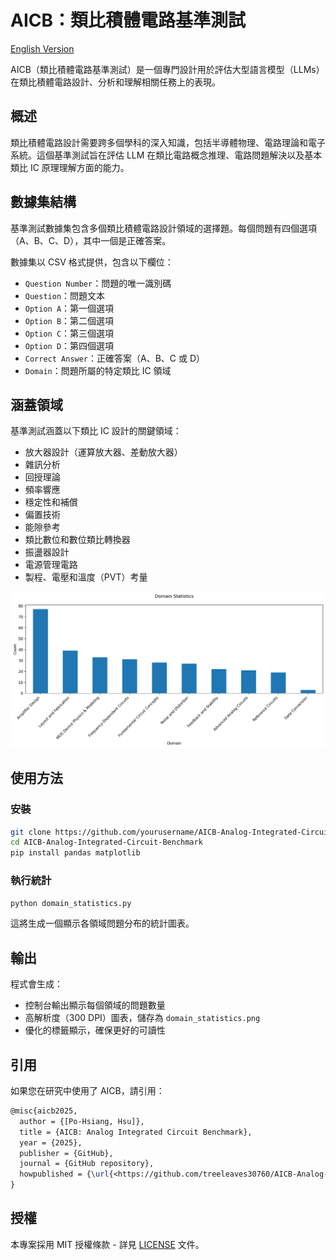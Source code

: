 # AICB：類比積體電路基準測試

[English Version](README.md)

AICB（類比積體電路基準測試）是一個專門設計用於評估大型語言模型（LLMs）在類比積體電路設計、分析和理解相關任務上的表現。

## 概述

類比積體電路設計需要跨多個學科的深入知識，包括半導體物理、電路理論和電子系統。這個基準測試旨在評估 LLM 在類比電路概念推理、電路問題解決以及基本類比 IC 原理理解方面的能力。

## 數據集結構

基準測試數據集包含多個類比積體電路設計領域的選擇題。每個問題有四個選項（A、B、C、D），其中一個是正確答案。

數據集以 CSV 格式提供，包含以下欄位：

- `Question Number`：問題的唯一識別碼
- `Question`：問題文本
- `Option A`：第一個選項
- `Option B`：第二個選項
- `Option C`：第三個選項
- `Option D`：第四個選項
- `Correct Answer`：正確答案（A、B、C 或 D）
- `Domain`：問題所屬的特定類比 IC 領域

## 涵蓋領域

基準測試涵蓋以下類比 IC 設計的關鍵領域：

- 放大器設計（運算放大器、差動放大器）
- 雜訊分析
- 回授理論
- 頻率響應
- 穩定性和補償
- 偏置技術
- 能隙參考
- 類比數位和數位類比轉換器
- 振盪器設計
- 電源管理電路
- 製程、電壓和溫度（PVT）考量

![Domain](./assets/domain_statistics.png)

## 使用方法

### 安裝

```bash
git clone https://github.com/yourusername/AICB-Analog-Integrated-Circuit-Benchmark.git
cd AICB-Analog-Integrated-Circuit-Benchmark
pip install pandas matplotlib
```

### 執行統計

```bash
python domain_statistics.py
```

這將生成一個顯示各領域問題分布的統計圖表。

## 輸出

程式會生成：

- 控制台輸出顯示每個領域的問題數量
- 高解析度（300 DPI）圖表，儲存為 `domain_statistics.png`
- 優化的標籤顯示，確保更好的可讀性

## 引用

如果您在研究中使用了 AICB，請引用：

```latex
@misc{aicb2025,
  author = {[Po-Hsiang, Hsu]},
  title = {AICB: Analog Integrated Circuit Benchmark},
  year = {2025},
  publisher = {GitHub},
  journal = {GitHub repository},
  howpublished = {\url{<https://github.com/treeleaves30760/AICB-Analog-Integrated-Circuit-Benchmark>}}
}
```

## 授權

本專案採用 MIT 授權條款 - 詳見 [LICENSE](LICENSE) 文件。
